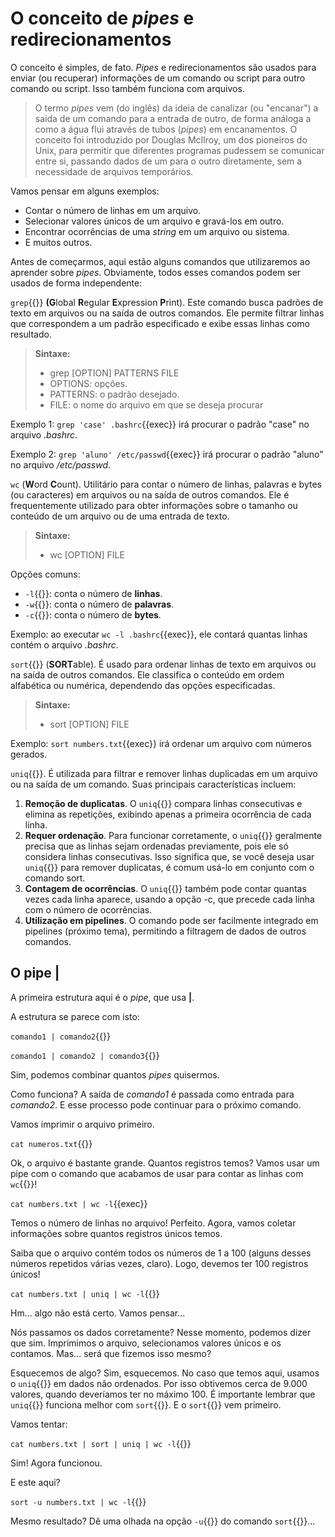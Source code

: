 # O conceito de _pipes_ e redirecionamentos

O conceito é simples, de fato. _Pipes_ e redirecionamentos são usados para enviar (ou recuperar) informações de um comando ou script para outro comando ou script. Isso também funciona com arquivos. 

>O termo _pipes_ vem (do inglês) da ideia de canalizar (ou "encanar") a saída de um comando para a entrada de outro, de forma análoga a como a água flui através de tubos (_pipes_) em encanamentos. O conceito foi introduzido por Douglas McIlroy, um dos pioneiros do Unix, para permitir que diferentes programas pudessem se comunicar entre si, passando dados de um para o outro diretamente, sem a necessidade de arquivos temporários.

Vamos pensar em alguns exemplos:

- Contar o número de linhas em um arquivo.
- Selecionar valores únicos de um arquivo e gravá-los em outro.
- Encontrar ocorrências de uma _string_ em um arquivo ou sistema.
- E muitos outros.

Antes de começarmos, aqui estão alguns comandos que utilizaremos ao aprender sobre _pipes_. Obviamente, todos esses comandos podem ser usados de forma independente:

`grep`{{}} **(G**lobal **R**egular **E**xpression **P**rint). Este comando busca padrões de texto em arquivos ou na saída de outros comandos. Ele permite filtrar linhas que correspondem a um padrão especificado e exibe essas linhas como resultado.

>**Sintaxe:**
> - grep [OPTION] PATTERNS FILE
> - OPTIONS: opções.
> - PATTERNS: o padrão desejado.
> - FILE:  o nome do arquivo em que se deseja procurar

Exemplo 1: `grep 'case' .bashrc`{{exec}} irá procurar o padrão "case" no arquivo _.bashrc_.

Exemplo 2: `grep 'aluno' /etc/passwd`{{exec}} irá procurar o padrão "aluno" no arquivo _/etc/passwd_.

`wc` (**W**ord **C**ount). Utilitário para contar o número de linhas, palavras e bytes (ou caracteres) em arquivos ou na saída de outros comandos. Ele é frequentemente utilizado para obter informações sobre o tamanho ou conteúdo de um arquivo ou de uma entrada de texto.

>**Sintaxe:**
> - wc [OPTION] FILE

Opções comuns:
- `-l`{{}}: conta o número de **linhas**.
- `-w`{{}}: conta o número de **palavras**.
- `-c`{{}}: conta o número de **bytes**.

Exemplo: ao executar `wc -l .bashrc`{{exec}}, ele contará quantas linhas contém o arquivo _.bashrc_.

`sort`{{}} (**SORT**able). É usado para ordenar linhas de texto em arquivos ou na saída de outros comandos. Ele classifica o conteúdo em ordem alfabética ou numérica, dependendo das opções especificadas.

>**Sintaxe:**
> - sort [OPTION] FILE

Exemplo: `sort numbers.txt`{{exec}} irá ordenar um arquivo com números gerados.

`uniq`{{}}. É utilizada para filtrar e remover linhas duplicadas em um arquivo ou na saída de um comando. Suas principais características incluem:

1. **Remoção de duplicatas**. O `uniq`{{}} compara linhas consecutivas e elimina as repetições, exibindo apenas a primeira ocorrência de cada linha.
2. **Requer ordenação**. Para funcionar corretamente, o `uniq`{{}} geralmente precisa que as linhas sejam ordenadas previamente, pois ele só considera linhas consecutivas. Isso significa que, se você deseja usar `uniq`{{}} para remover duplicatas, é comum usá-lo em conjunto com o comando sort.
3. **Contagem de ocorrências**. O `uniq`{{}} também pode contar quantas vezes cada linha aparece, usando a opção -c, que precede cada linha com o número de ocorrências.
4. **Utilização em pipelines**. O comando pode ser facilmente integrado em pipelines (próximo tema), permitindo a filtragem de dados de outros comandos.

## O pipe |

A primeira estrutura aqui é o _pipe_, que usa **|**.

A estrutura se parece com isto:

`comando1 | comando2`{{}}

`comando1 | comando2 | comando3`{{}}

Sim, podemos combinar quantos _pipes_ quisermos.

Como funciona? A saída de _comando1_ é passada como entrada para _comando2_. E esse processo pode continuar para o próximo comando.

Vamos imprimir o arquivo primeiro.

`cat numeros.txt`{{}}

Ok, o arquivo é bastante grande. Quantos registros temos? Vamos usar um pipe com o comando que acabamos de usar para contar as linhas com `wc`{{}}!

`cat numbers.txt | wc -l`{{exec}}

Temos o número de linhas no arquivo! Perfeito. Agora, vamos coletar informações sobre quantos registros únicos temos. 

Saiba que o arquivo contém todos os números de 1 a 100 (alguns desses números repetidos várias vezes, claro). Logo, devemos ter 100 registros únicos!

`cat numbers.txt | uniq | wc -l`{{}}

Hm... algo não está certo. Vamos pensar...

Nós passamos os dados corretamente? Nesse momento, podemos dizer que sim. Imprimimos o arquivo, selecionamos valores únicos e os contamos. Mas... será que fizemos isso mesmo?

Esquecemos de algo? Sim, esquecemos. No caso que temos aqui, usamos o `uniq`{{}} em dados não ordenados. Por isso obtivemos cerca de 9.000 valores, quando deveríamos ter no máximo 100. É importante lembrar que `uniq`{{}} funciona melhor com `sort`{{}}. E o `sort`{{}} vem primeiro.

Vamos tentar:

`cat numbers.txt | sort | uniq | wc -l`{{}}

Sim! Agora funcionou.

E este aqui?

`sort -u numbers.txt | wc -l`{{}}

Mesmo resultado? Dê uma olhada na opção `-u`{{}} do comando `sort`{{}}...
